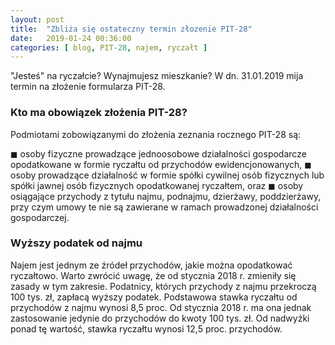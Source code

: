 ```yaml
---
layout: post
title:  "Zbliża się ostateczny termin złozenie PIT-28"
date:   2019-01-24 00:36:00
categories: [ blog, PIT-28, najem, ryczałt ]
---
```


"Jesteś" na ryczałcie? Wynajmujesz mieszkanie?
W dn. 31.01.2019 mija termin na złożenie formularza PIT-28.

### Kto ma obowiązek złożenia PIT-28?
Podmiotami zobowiązanymi do złożenia zeznania rocznego PIT-28 są:

◼ osoby fizyczne prowadzące jednoosobowe działalności gospodarcze opodatkowane w formie ryczałtu od przychodów ewidencjonowanych,
◼ osoby prowadzące działalność w formie spółki cywilnej osób fizycznych lub spółki jawnej osób fizycznych opodatkowanej ryczałtem, oraz
◼ osoby osiągające przychody z tytułu najmu, podnajmu, dzierżawy, poddzierżawy, przy czym umowy te nie są zawierane w ramach prowadzonej działalności gospodarczej.

### Wyższy podatek od najmu

Najem jest jednym ze źródeł przychodów, jakie można opodatkować ryczałtowo. 
Warto zwrócić uwagę, że od stycznia 2018 r. zmieniły się zasady w tym zakresie. 
Podatnicy, których przychody z najmu przekroczą 100 tys. zł, zapłacą wyższy podatek. 
Podstawowa stawka ryczałtu od przychodów z najmu wynosi 8,5 proc. 
Od stycznia 2018 r. ma ona jednak zastosowanie jedynie do przychodów do kwoty 100 tys. zł. 
Od nadwyżki ponad tę wartość, stawka ryczałtu wynosi 12,5 proc. przychodów.

